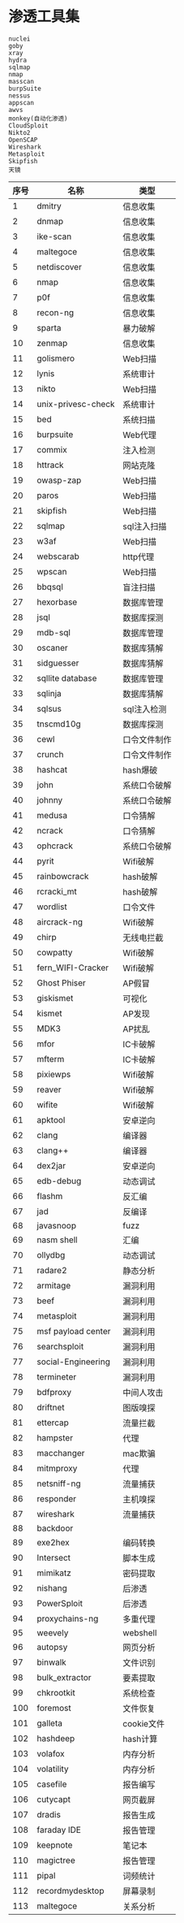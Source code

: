 # 渗透工具集

```
nuclei
goby
xray
hydra
sqlmap
nmap
masscan
burpSuite
nessus
appscan
awvs
monkey(自动化渗透)
CloudSploit
Nikto2
OpenSCAP
Wireshark
Metasploit
Skipfish
天镜
```

| 序号 | 名称               | 类型         |
| ---- | ------------------ | ------------ |
| 1    | dmitry             | 信息收集     |
| 2    | dnmap              | 信息收集     |
| 3    | ike-scan           | 信息收集     |
| 4    | maltegoce          | 信息收集     |
| 5    | netdiscover        | 信息收集     |
| 6    | nmap               | 信息收集     |
| 7    | p0f                | 信息收集     |
| 8    | recon-ng           | 信息收集     |
| 9    | sparta             | 暴力破解     |
| 10   | zenmap             | 信息收集     |
| 11   | golismero          | Web扫描      |
| 12   | lynis              | 系统审计     |
| 13   | nikto              | Web扫描      |
| 14   | unix-privesc-check | 系统审计     |
| 15   | bed                | 系统扫描     |
| 16   | burpsuite          | Web代理      |
| 17   | commix             | 注入检测     |
| 18   | httrack            | 网站克隆     |
| 19   | owasp-zap          | Web扫描      |
| 20   | paros              | Web扫描      |
| 21   | skipfish           | Web扫描      |
| 22   | sqlmap             | sql注入扫描  |
| 23   | w3af               | Web扫描      |
| 24   | webscarab          | http代理     |
| 25   | wpscan             | Web扫描      |
| 26   | bbqsql             | 盲注扫描     |
| 27   | hexorbase          | 数据库管理   |
| 28   | jsql               | 数据库探测   |
| 29   | mdb-sql            | 数据库管理   |
| 30   | oscaner            | 数据库猜解   |
| 31   | sidguesser         | 数据库猜解   |
| 32   | sqllite database   | 数据库管理   |
| 33   | sqlinja            | 数据库猜解   |
| 34   | sqlsus             | sql注入检测  |
| 35   | tnscmd10g          | 数据库探测   |
| 36   | cewl               | 口令文件制作 |
| 37   | crunch             | 口令文件制作 |
| 38   | hashcat            | hash爆破     |
| 39   | john               | 系统口令破解 |
| 40   | johnny             | 系统口令破解 |
| 41   | medusa             | 口令猜解     |
| 42   | ncrack             | 口令猜解     |
| 43   | ophcrack           | 系统口令破解 |
| 44   | pyrit              | Wifi破解     |
| 45   | rainbowcrack       | hash破解     |
| 46   | rcracki_mt         | hash破解     |
| 47   | wordlist           | 口令文件     |
| 48   | aircrack-ng        | Wifi破解     |
| 49   | chirp              | 无线电拦截   |
| 50   | cowpatty           | Wifi破解     |
| 51   | fern_WIFI-Cracker  | Wifi破解     |
| 52   | Ghost Phiser       | AP假冒       |
| 53   | giskismet          | 可视化       |
| 54   | kismet             | AP发现       |
| 55   | MDK3               | AP扰乱       |
| 56   | mfor               | IC卡破解     |
| 57   | mfterm             | IC卡破解     |
| 58   | pixiewps           | Wifi破解     |
| 59   | reaver             | Wifi破解     |
| 60   | wifite             | Wifi破解     |
| 61   | apktool            | 安卓逆向     |
| 62   | clang              | 编译器       |
| 63   | clang++            | 编译器       |
| 64   | dex2jar            | 安卓逆向     |
| 65   | edb-debug          | 动态调试     |
| 66   | flashm             | 反汇编       |
| 67   | jad                | 反编译       |
| 68   | javasnoop          | fuzz         |
| 69   | nasm shell         | 汇编         |
| 70   | ollydbg            | 动态调试     |
| 71   | radare2            | 静态分析     |
| 72   | armitage           | 漏洞利用     |
| 73   | beef               | 漏洞利用     |
| 74   | metasploit         | 漏洞利用     |
| 75   | msf payload center | 漏洞利用     |
| 76   | searchsploit       | 漏洞利用     |
| 77   | social-Engineering | 漏洞利用     |
| 78   | termineter         | 漏洞利用     |
| 79   | bdfproxy           | 中间人攻击   |
| 80   | driftnet           | 图版嗅探     |
| 81   | ettercap           | 流量拦截     |
| 82   | hampster           | 代理         |
| 83   | macchanger         | mac欺骗      |
| 84   | mitmproxy          | 代理         |
| 85   | netsniff-ng        | 流量捕获     |
| 86   | responder          | 主机嗅探     |
| 87   | wireshark          | 流量捕获     |
| 88   | backdoor           |              |
| 89   | exe2hex            | 编码转换     |
| 90   | Intersect          | 脚本生成     |
| 91   | mimikatz           | 密码提取     |
| 92   | nishang            | 后渗透       |
| 93   | PowerSploit        | 后渗透       |
| 94   | proxychains-ng        | 多重代理     |
| 95   | weevely            | webshell     |
| 96   | autopsy            | 网页分析     |
| 97   | binwalk            | 文件识别     |
| 98   | bulk_extractor     | 要素提取     |
| 99   | chkrootkit         | 系统检查     |
| 100  | foremost           | 文件恢复     |
| 101  | galleta            | cookie文件   |
| 102  | hashdeep           | hash计算     |
| 103  | volafox            | 内存分析     |
| 104  | volatility         | 内存分析     |
| 105  | casefile           | 报告编写     |
| 106  | cutycapt           | 网页截屏     |
| 107  | dradis             | 报告生成     |
| 108  | faraday IDE        | 报告管理     |
| 109  | keepnote           | 笔记本       |
| 110  | magictree          | 报告管理     |
| 111  | pipal              | 词频统计     |
| 112  | recordmydesktop    | 屏幕录制     |
| 113  | maltegoce          | 关系分析     |
